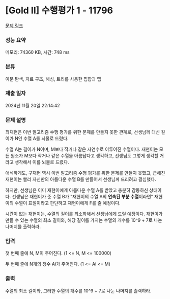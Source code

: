 # [Gold II] 수행평가 1 - 11796 

[문제 링크](https://www.acmicpc.net/problem/11796) 

### 성능 요약

메모리: 74360 KB, 시간: 748 ms

### 분류

이분 탐색, 자료 구조, 해싱, 트리를 사용한 집합과 맵

### 제출 일자

2024년 11월 20일 22:14:42

### 문제 설명

<p>최재현은 이번 알고리즘 수행 평가를 위한 문제를 만들지 못한 관계로, 선생님께 대신 길이가 N인 수열 A를 뇌물로 드렸다.</p>

<p>수열 A는 길이가 N이며, M보다 작거나 같은 자연수로 이루어진 수열이다. 재현이는 모든 원소가 M보다 작거나 같은 수열을 아름답다고 생각하고, 선생님도 그렇게 생각할 거라고 생각해서 이를 뇌물로 드렸다. </p>

<p>애석하게도, 구재현 역시 이번 알고리즘 수행 평가를 위한 문제를 만들지 못했고, 급해진 재현이는 빨리 자신만의 아름다운 수열 B를 만들어서 선생님께 드리려고 결심했다.</p>

<p>하지만, 선생님은 이미 재현이에게 아름다운 수열 A를 받았고 충분히 감동하신 상태이다. 선생님은 재현이가 준 수열 B가 "재현이의 수열 A의 <strong>연속된 부분 수열</strong>이라면" 재현이의 수열이 표절이라고 판단하고 재현이에게 F를 줄 예정이다. </p>

<p>시간이 없는 재현이는, 수열의 길이를 최소화해서 선생님에게 드릴 예정이다. 재현이가 만들 수 있는 수열의 최소 길이와, 해당 길이를 가지는 수열의 개수를 10^9 + 7로 나눈 나머지를 출력하라.</p>

### 입력 

 <p>첫 번째 줄에 N, M이 주어진다. (1 <= N, M <= 100000)</p>

<p>두 번째 줄에 N개의 정수 Ai가 주어진다. (1 <= Ai <= M)</p>

### 출력 

 <p>수열의 최소 길이와, 그러한 수열의 개수를 10^9 + 7로 나눈 나머지를 출력하라.</p>

